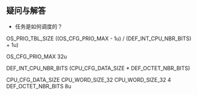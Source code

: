 ## 疑问与解答

- 任务是如何调度的？


OS_PRIO_TBL_SIZE          ((OS_CFG_PRIO_MAX - 1u) / (DEF_INT_CPU_NBR_BITS) + 1u)

OS_CFG_PRIO_MAX 32u

DEF_INT_CPU_NBR_BITS                           (CPU_CFG_DATA_SIZE     * DEF_OCTET_NBR_BITS)

CPU_CFG_DATA_SIZE              CPU_WORD_SIZE_32
CPU_WORD_SIZE_32                          4
DEF_OCTET_NBR_BITS                                8u


